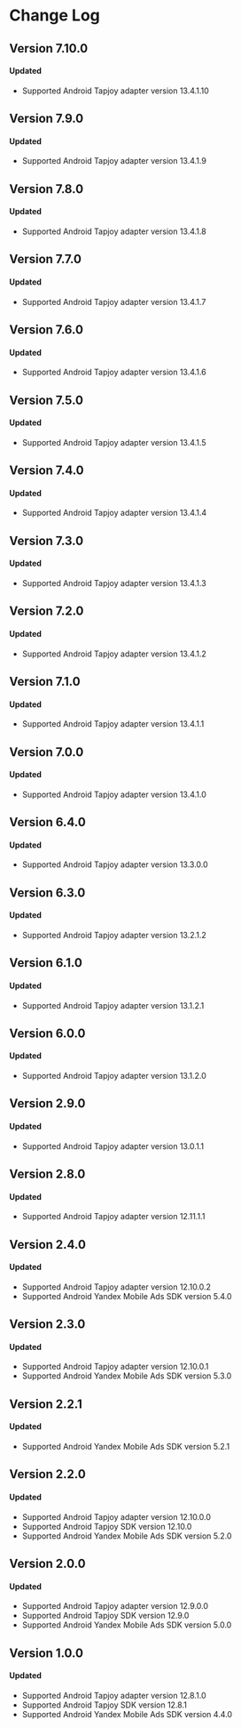 # Change Log

## Version 7.10.0

#### Updated

* Supported Android Tapjoy adapter version 13.4.1.10

## Version 7.9.0

#### Updated

* Supported Android Tapjoy adapter version 13.4.1.9

## Version 7.8.0

#### Updated

* Supported Android Tapjoy adapter version 13.4.1.8

## Version 7.7.0

#### Updated

* Supported Android Tapjoy adapter version 13.4.1.7

## Version 7.6.0

#### Updated

* Supported Android Tapjoy adapter version 13.4.1.6

## Version 7.5.0

#### Updated

* Supported Android Tapjoy adapter version 13.4.1.5

## Version 7.4.0

#### Updated

* Supported Android Tapjoy adapter version 13.4.1.4

## Version 7.3.0

#### Updated

* Supported Android Tapjoy adapter version 13.4.1.3

## Version 7.2.0

#### Updated

* Supported Android Tapjoy adapter version 13.4.1.2

## Version 7.1.0

#### Updated

* Supported Android Tapjoy adapter version 13.4.1.1

## Version 7.0.0

#### Updated

* Supported Android Tapjoy adapter version 13.4.1.0

## Version 6.4.0

#### Updated

* Supported Android Tapjoy adapter version 13.3.0.0

## Version 6.3.0

#### Updated

* Supported Android Tapjoy adapter version 13.2.1.2

## Version 6.1.0

#### Updated

* Supported Android Tapjoy adapter version 13.1.2.1

## Version 6.0.0

#### Updated

* Supported Android Tapjoy adapter version 13.1.2.0

## Version 2.9.0

#### Updated

* Supported Android Tapjoy adapter version 13.0.1.1

## Version 2.8.0

#### Updated

* Supported Android Tapjoy adapter version 12.11.1.1

## Version 2.4.0

#### Updated

* Supported Android Tapjoy adapter version 12.10.0.2
* Supported Android Yandex Mobile Ads SDK version 5.4.0

## Version 2.3.0

#### Updated

* Supported Android Tapjoy adapter version 12.10.0.1
* Supported Android Yandex Mobile Ads SDK version 5.3.0

## Version 2.2.1

#### Updated

* Supported Android Yandex Mobile Ads SDK version 5.2.1

## Version 2.2.0

#### Updated

* Supported Android Tapjoy adapter version 12.10.0.0
* Supported Android Tapjoy SDK version 12.10.0
* Supported Android Yandex Mobile Ads SDK version 5.2.0

## Version 2.0.0

#### Updated

* Supported Android Tapjoy adapter version 12.9.0.0
* Supported Android Tapjoy SDK version 12.9.0
* Supported Android Yandex Mobile Ads SDK version 5.0.0

## Version 1.0.0

#### Updated

* Supported Android Tapjoy adapter version 12.8.1.0
* Supported Android Tapjoy SDK version 12.8.1
* Supported Android Yandex Mobile Ads SDK version 4.4.0
